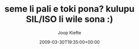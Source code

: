 ---
title: 'seme li pali e toki pona? kulupu SIL/ISO li wile sona :)'
posts: 1
hash: 't1023'
author: 'Joop Kiefte'
date: 2009-03-30T19:35:00+00:00
sources:
  - http://forums.tokipona.org/viewtopic.php%3Ft=1023.html
---